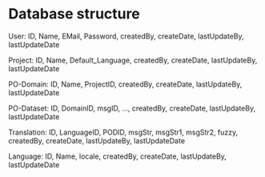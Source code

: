 Database structure
==================

User: ID, Name, EMail, Password, createdBy, createDate, lastUpdateBy, lastUpdateDate

Project: ID, Name, Default_Language, createdBy, createDate, lastUpdateBy, lastUpdateDate

PO-Domain: ID, Name, ProjectID, createdBy, createDate, lastUpdateBy, lastUpdateDate

PO-Dataset: ID, DomainID, msgID, ..., createdBy, createDate, lastUpdateBy, lastUpdateDate

Translation: ID, LanguageID, PODID, msgStr, msgStr1, msgStr2, fuzzy, createdBy, createDate, lastUpdateBy, lastUpdateDate

Language: ID, Name, locale, createdBy, createDate, lastUpdateBy, lastUpdateDate

